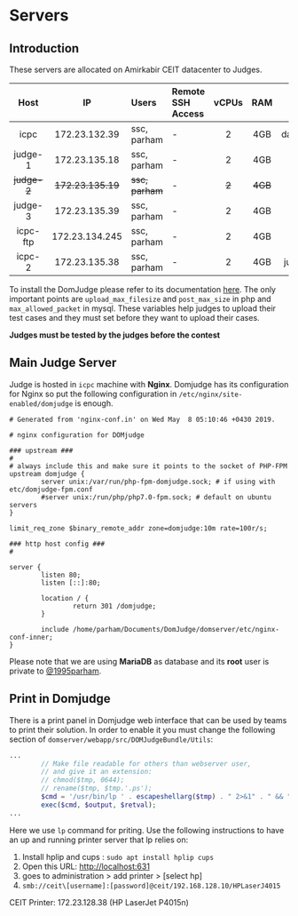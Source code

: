 # Servers
## Introduction
These servers are allocated on Amirkabir CEIT datacenter to Judges.

| Host | IP | Users | Remote SSH Access | vCPUs | RAM | URL |
|:----:|:--:|:----- | :------------ | :----: | :---: | :---: |
| icpc | 172.23.132.39 | ssc, parham | - | 2 | 4GB | daavar.ceit.aut.ac.ir |
| judge-1 | 172.23.135.18 | ssc, parham | - | 2 | 4GB | - |
| ~~judge-2~~ | ~~172.23.135.19~~ | ~~ssc, parham~~ | - | ~~2~~ | ~~4GB~~ | - |
| judge-3 | 172.23.135.39 | ssc, parham | - | 2 | 4GB | - |
| icpc-ftp | 172.23.134.245 | ssc, parham | - | 2 | 4GB | - |
| icpc-2 | 172.23.135.38 | ssc, parham | - | 2 | 4GB | judge.ceit.aut.ac.ir |

To install the DomJudge please refer to its documentation [here](https://www.domjudge.org/).
The only important points are `upload_max_filesize` and `post_max_size` in php and `max_allowed_packet` in mysql.
These variables help judges to upload their test cases and they must set before they want to upload their cases.

**Judges must be tested by the judges before the contest**

## Main Judge Server
Judge is hosted in `icpc` machine with **Nginx**. Domjudge has its configuration for Nginx so
put the following configuration in `/etc/nginx/site-enabled/domjudge` is enough.

```
# Generated from 'nginx-conf.in' on Wed May  8 05:10:46 +0430 2019.

# nginx configuration for DOMjudge

### upstream ###
#
# always include this and make sure it points to the socket of PHP-FPM
upstream domjudge {
        server unix:/var/run/php-fpm-domjudge.sock; # if using with etc/domjudge-fpm.conf
        #server unix:/run/php/php7.0-fpm.sock; # default on ubuntu servers
}

limit_req_zone $binary_remote_addr zone=domjudge:10m rate=100r/s;

### http host config ###
#

server {
        listen 80;
        listen [::]:80;

        location / {
                return 301 /domjudge;
        }

        include /home/parham/Documents/DomJudge/domserver/etc/nginx-conf-inner;
}
```

Please note that we are using **MariaDB** as database and its **root** user is private to [@1995parham](https://github.com/1995parham).

## Print in Domjudge
There is a print panel in Domjudge web interface that can be used by teams to print their solution.
In order to enable it you must change the following section of `domserver/webapp/src/DOMJudgeBundle/Utils`:

```php
...
        // Make file readable for others than webserver user,
        // and give it an extension:
        // chmod($tmp, 0644);
        // rename($tmp, $tmp.'.ps');
        $cmd = '/usr/bin/lp ' . escapeshellarg($tmp) . " 2>&1" . " && " . "rm " . escapeshellarg($tmp);
        exec($cmd, $output, $retval);
...
```

Here we use `lp` command for priting. Use the following instructions to have an up and running printer server that lp relies on:

1. Install hplip and cups : `sudo apt install hplip cups`
2. Open this URL: [http://localhost:631](http://localhost:631)
3. goes to administration > add printer > [select hp]
4. `smb://ceit\[username]:[password]@ceit/192.168.128.10/HPLaserJ4015`

CEIT Printer: 172.23.128.38 (HP LaserJet P4015n)
